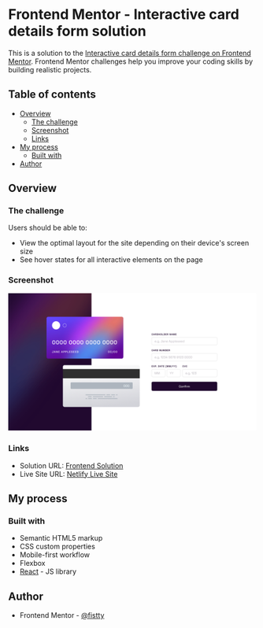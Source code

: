 # Frontend Mentor - Interactive card details form solution

This is a solution to the [Interactive card details form challenge on Frontend Mentor](https://www.frontendmentor.io/challenges/interactive-card-details-form-XpS8cKZDWw). Frontend Mentor challenges help you improve your coding skills by building realistic projects.

## Table of contents

- [Overview](#overview)
  - [The challenge](#the-challenge)
  - [Screenshot](#screenshot)
  - [Links](#links)
- [My process](#my-process)
  - [Built with](#built-with)
- [Author](#author)

## Overview

### The challenge

Users should be able to:

- View the optimal layout for the site depending on their device's screen size
- See hover states for all interactive elements on the page

### Screenshot

![](./Screenshot.png)

### Links

- Solution URL: [Frontend Solution](https://www.frontendmentor.io/solutions/notifications-page-double-click-function-3t4DbQ0J7L)
- Live Site URL: [Netlify Live Site](https://fistty-interactive-card-details.netlify.app/)

## My process

### Built with

- Semantic HTML5 markup
- CSS custom properties
- Mobile-first workflow
- Flexbox
- [React](https://reactjs.org/) - JS library

## Author

- Frontend Mentor - [@fistty](https://www.frontendmentor.io/profile/fistty)
